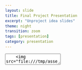 ```yaml
---
layout: slide
title: Final Project Presentation
excerpt: "Unproject idea slides"
theme: night
transition: zoom
tags: [presentation]
category: presentation
---
```

<section data-markdown>
  <textarea data-template>
    <img src="/images/bg.jpg" style="width:100%; height:100%;" />
    #### Safer Routes: Using Traffic Analysis and a Next-Gen Wayfinding App to Improve Road Safety and Comfortable Navigation
    
    ---
    ## Scope
    ###### The project's main focus is to analyze traffic data to identify areas with high accident rates and suggest possible interventions to improve safety, as well as to develop a new generational wayfinding app for comfortable routes. 
    ###### The app will allow users to input their preferences for routes, such as avoiding busy roads, and give alternate routes to the people.
    <img src="/images/traffic1.jpg" style="width:30%; height:10%; margin-left:30%;" />
    

    ---
    ## Data
    The project will utilize traffic data, including accident reports, traffic volume, and road condition data. The data will be sourced from public records, government agencies, and private organizations. The data will be collected through a combination of automated sensors, manual reports, and crowdsourced data. The data will be digitized and organized in a database for analysis. Ethical issues with the data may include ensuring the privacy of individuals and protecting sensitive information.
    ---
    ## Techniques
    The project will employ a variety of techniques, including data-mining, statistical analysis, and machine learning algorithms. Data visualization techniques will also be used to communicate the results to different audiences. The app will utilize natural language processing, mapping, and route optimization algorithms.
    
    ---
    ## Aims
    The main objectives of the project are to identify areas with high accident rates and suggest interventions to improve safety, as well as to develop a new generational wayfinding app that provides comfortable routes for users. The project aims to improve road safety, reduce traffic congestion, and increase the comfort and convenience of driving for users. Hypotheses include that the app will improve user satisfaction and reduce accident rates in areas with high traffic density.

    ---
    ## Values and Ethics
    The project values the safety of individuals and ethical practices in data collection and analysis. The project will adhere to ethical guidelines for data collection and ensure the privacy of individuals.
    
    ---
    ## Resources
    The project requires access to traffic data, including accident reports, traffic volume, and road condition data, as well as funding for data collection and analysis. The project will utilize tools such as statistical software, data visualization tools, mapping software, and machine learning algorithms. The project team will include data scientists, traffic engineers, and software developers.
    
    ---
    ## Workplan
    The project will be conducted in several phases, including data collection, analysis, and development of the wayfinding app. The project will also involve testing and evaluation of the app, as well as dissemination to potential users and stakeholders. The work plan will include timelines, milestones, and budgets for each phase.
    
    ---
    ## Phase 1: Data Collection
    1. Identify sources of traffic data, including accident reports, traffic volume, and road condition data
    2. Obtain necessary permissions and agreements to access the data
    3. Digitize the data and organize it in a database for analysis

    ---
    ## Phase 2: Data Analysis
    1. Analyze the traffic data to identify areas with high accident rates and factors contributing to accidents
    2. Conduct statistical analyses to determine correlations and patterns in the data
    3. Utilize machine learning algorithms to predict accident rates and identify potential interventions for improvement

    ---
    ## Phase 3: App Development
    1. Develop the wayfinding app with input from traffic engineers, data scientists, and software developers
    2. Incorporate user preferences for routes, such as avoiding busy roads, and alternate routes
    3. Utilize natural language processing and mapping software to optimize routes and provide user-friendly directions

    ---
    ## Phase 4: Testing and Evaluation
    1. Test the app in simulated and real-world scenarios to identify bugs and potential issues
    2. Collect user feedback and evaluate the effectiveness of the app in providing comfortable routes and improving safety
    3. Modify the app based on feedback and evaluation

    ---
    ### Phase 5: Dissemination and Participation
    1. Disseminate the app to potential users and stakeholders, including local government agencies, transportation authorities, and the general public
    2. Utilize participatory architecture and crowdsourcing to collect additional data and improve the app's functionality
    3. Continuously monitor and update the app based on new data and user feedback   
    
  </textarea>
</section>
